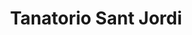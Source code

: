 ---
title: "Tanatorio Sant Jordi"
url: /alcoi-alcoy/tanatorio-sant-jordi/
shop: directores de funerarias
---